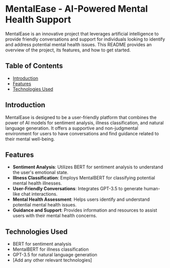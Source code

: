 # MentalEase - AI-Powered Mental Health Support

MentalEase is an innovative project that leverages artificial intelligence to provide friendly conversations and support for individuals looking to identify and address potential mental health issues. This README provides an overview of the project, its features, and how to get started.

## Table of Contents

- [Introduction](#introduction)
- [Features](#features)
- [Technologies Used](#technologies-used)

## Introduction

MentalEase is designed to be a user-friendly platform that combines the power of AI models for sentiment analysis, illness classification, and natural language generation. It offers a supportive and non-judgmental environment for users to have conversations and find guidance related to their mental well-being.

## Features

- **Sentiment Analysis**: Utilizes BERT for sentiment analysis to understand the user's emotional state.
- **Illness Classification**: Employs MentalBERT for classifying potential mental health illnesses.
- **User-Friendly Conversations**: Integrates GPT-3.5 to generate human-like chat interactions.
- **Mental Health Assessment**: Helps users identify and understand potential mental health issues.
- **Guidance and Support**: Provides information and resources to assist users with their mental health concerns.

## Technologies Used

- BERT for sentiment analysis
- MentalBERT for illness classification
- GPT-3.5 for natural language generation
- [Add any other relevant technologies]
